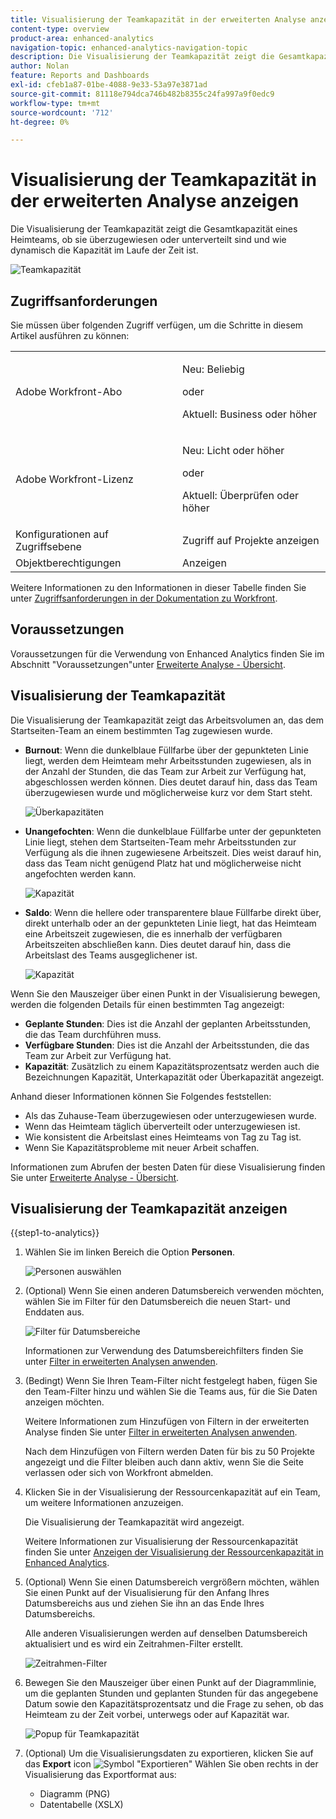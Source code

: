 ```yaml
---
title: Visualisierung der Teamkapazität in der erweiterten Analyse anzeigen
content-type: overview
product-area: enhanced-analytics
navigation-topic: enhanced-analytics-navigation-topic
description: Die Visualisierung der Teamkapazität zeigt die Gesamtkapazität eines Heimteams, ob sie überzugewiesen oder unterverteilt sind und wie dynamisch die Kapazität im Laufe der Zeit ist.
author: Nolan
feature: Reports and Dashboards
exl-id: cfeb1a87-01be-4088-9e33-53a97e3871ad
source-git-commit: 81118e794dca746b482b8355c24fa997a9f0edc9
workflow-type: tm+mt
source-wordcount: '712'
ht-degree: 0%

---
```


# Visualisierung der Teamkapazität in der erweiterten Analyse anzeigen

<!-- Audited: 01/2024 -->

Die Visualisierung der Teamkapazität zeigt die Gesamtkapazität eines Heimteams, ob sie überzugewiesen oder unterverteilt sind und wie dynamisch die Kapazität im Laufe der Zeit ist.

![Teamkapazität](assets/team-capacity.png)

## Zugriffsanforderungen

Sie müssen über folgenden Zugriff verfügen, um die Schritte in diesem Artikel ausführen zu können:

<table style="table-layout:auto"> 
 <col> 
 <col> 
 <tbody> 
  <tr> 
   <td role="rowheader">Adobe Workfront-Abo</td> 
   <td>
      <p>Neu: Beliebig</p>
      <p>oder</p>
      <p>Aktuell: Business oder höher</p></td>
  </tr> 
  <tr> 
   <td role="rowheader">Adobe Workfront-Lizenz</td>
   <td>
      <p>Neu: Licht oder höher</p>
      <p>oder</p>
      <p>Aktuell: Überprüfen oder höher</p>
   </td>
  </tr> 
  <tr> 
   <td role="rowheader">Konfigurationen auf Zugriffsebene</td> 
   <td>Zugriff auf Projekte anzeigen</td> 
  </tr> 
  <tr> 
   <td role="rowheader">Objektberechtigungen</td> 
   <td>Anzeigen </td> 
  </tr> 
 </tbody> 
</table>

Weitere Informationen zu den Informationen in dieser Tabelle finden Sie unter [Zugriffsanforderungen in der Dokumentation zu Workfront](/help/quicksilver/administration-and-setup/add-users/access-levels-and-object-permissions/access-level-requirements-in-documentation.md).

## Voraussetzungen

Voraussetzungen für die Verwendung von Enhanced Analytics finden Sie im Abschnitt &quot;Voraussetzungen&quot;unter [Erweiterte Analyse - Übersicht](../enhanced-analytics/enhanced-analytics-overview.md).

## Visualisierung der Teamkapazität

Die Visualisierung der Teamkapazität zeigt das Arbeitsvolumen an, das dem Startseiten-Team an einem bestimmten Tag zugewiesen wurde.

* **Burnout**: Wenn die dunkelblaue Füllfarbe über der gepunkteten Linie liegt, werden dem Heimteam mehr Arbeitsstunden zugewiesen, als in der Anzahl der Stunden, die das Team zur Arbeit zur Verfügung hat, abgeschlossen werden können. Dies deutet darauf hin, dass das Team überzugewiesen wurde und möglicherweise kurz vor dem Start steht.

  ![Überkapazitäten](assets/team-capacity-over-capacity.png)

* **Unangefochten**: Wenn die dunkelblaue Füllfarbe unter der gepunkteten Linie liegt, stehen dem Startseiten-Team mehr Arbeitsstunden zur Verfügung als die ihnen zugewiesene Arbeitszeit. Dies weist darauf hin, dass das Team nicht genügend Platz hat und möglicherweise nicht angefochten werden kann.

  ![Kapazität](assets/team-capacity-under-capacity.png)

* **Saldo**: Wenn die hellere oder transparentere blaue Füllfarbe direkt über, direkt unterhalb oder an der gepunkteten Linie liegt, hat das Heimteam eine Arbeitszeit zugewiesen, die es innerhalb der verfügbaren Arbeitszeiten abschließen kann. Dies deutet darauf hin, dass die Arbeitslast des Teams ausgeglichener ist.

  ![Kapazität](assets/team-capacity-at-capacity.png)

Wenn Sie den Mauszeiger über einen Punkt in der Visualisierung bewegen, werden die folgenden Details für einen bestimmten Tag angezeigt:

* **Geplante Stunden**: Dies ist die Anzahl der geplanten Arbeitsstunden, die das Team durchführen muss.
* **Verfügbare Stunden**: Dies ist die Anzahl der Arbeitsstunden, die das Team zur Arbeit zur Verfügung hat.
* **Kapazität**: Zusätzlich zu einem Kapazitätsprozentsatz werden auch die Bezeichnungen Kapazität, Unterkapazität oder Überkapazität angezeigt.

Anhand dieser Informationen können Sie Folgendes feststellen:

* Als das Zuhause-Team überzugewiesen oder unterzugewiesen wurde.
* Wenn das Heimteam täglich überverteilt oder unterzugewiesen ist.
* Wie konsistent die Arbeitslast eines Heimteams von Tag zu Tag ist.
* Wenn Sie Kapazitätsprobleme mit neuer Arbeit schaffen.

Informationen zum Abrufen der besten Daten für diese Visualisierung finden Sie unter [Erweiterte Analyse - Übersicht](../enhanced-analytics/enhanced-analytics-overview.md).

## Visualisierung der Teamkapazität anzeigen

{{step1-to-analytics}}

1. Wählen Sie im linken Bereich die Option **Personen**.

   ![Personen auswählen](assets/people-area-cropped-qs-350x276.png)

1. (Optional) Wenn Sie einen anderen Datumsbereich verwenden möchten, wählen Sie im Filter für den Datumsbereich die neuen Start- und Enddaten aus.

   ![Filter für Datumsbereiche](assets/filters-select-date-range-350x344.png)

   Informationen zur Verwendung des Datumsbereichfilters finden Sie unter [Filter in erweiterten Analysen anwenden](../enhanced-analytics/use-enhanced-analytics-filters.md).

1. (Bedingt) Wenn Sie Ihren Team-Filter nicht festgelegt haben, fügen Sie den Team-Filter hinzu und wählen Sie die Teams aus, für die Sie Daten anzeigen möchten.

   Weitere Informationen zum Hinzufügen von Filtern in der erweiterten Analyse finden Sie unter [Filter in erweiterten Analysen anwenden](../enhanced-analytics/use-enhanced-analytics-filters.md).

   Nach dem Hinzufügen von Filtern werden Daten für bis zu 50 Projekte angezeigt und die Filter bleiben auch dann aktiv, wenn Sie die Seite verlassen oder sich von Workfront abmelden.

1. Klicken Sie in der Visualisierung der Ressourcenkapazität auf ein Team, um weitere Informationen anzuzeigen.

   Die Visualisierung der Teamkapazität wird angezeigt.

   Weitere Informationen zur Visualisierung der Ressourcenkapazität finden Sie unter [Anzeigen der Visualisierung der Ressourcenkapazität in Enhanced Analytics](../enhanced-analytics/resource-capacity-overview.md).

1. (Optional) Wenn Sie einen Datumsbereich vergrößern möchten, wählen Sie einen Punkt auf der Visualisierung für den Anfang Ihres Datumsbereichs aus und ziehen Sie ihn an das Ende Ihres Datumsbereichs.

   Alle anderen Visualisierungen werden auf denselben Datumsbereich aktualisiert und es wird ein Zeitrahmen-Filter erstellt.

   ![Zeitrahmen-Filter](assets/timeframe-filter-350x220.png)

1. Bewegen Sie den Mauszeiger über einen Punkt auf der Diagrammlinie, um die geplanten Stunden und geplanten Stunden für das angegebene Datum sowie den Kapazitätsprozentsatz und die Frage zu sehen, ob das Heimteam zu der Zeit vorbei, unterwegs oder auf Kapazität war.

   ![Popup für Teamkapazität](assets/team-capacity-capacity-pop-up-350x351.png)

1. (Optional) Um die Visualisierungsdaten zu exportieren, klicken Sie auf das **Export** icon ![Symbol &quot;Exportieren&quot;](assets/export.png) Wählen Sie oben rechts in der Visualisierung das Exportformat aus:

   * Diagramm (PNG)
   * Datentabelle (XSLX)

